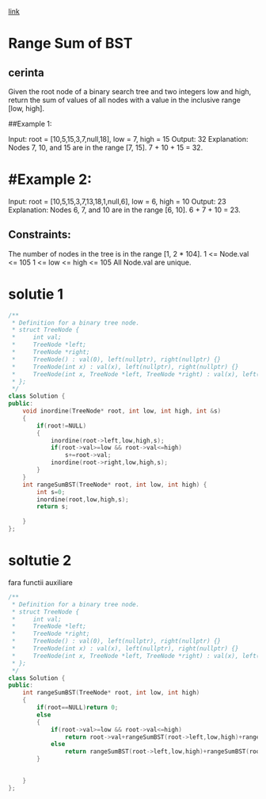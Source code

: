
[link](https://leetcode.com/problems/range-sum-of-bst/description/)

# Range Sum of BST

## cerinta
Given the root node of a binary search tree and two integers low and high, return the sum of values of all nodes with a value in the inclusive range [low, high].

 

##Example 1:


Input: root = [10,5,15,3,7,null,18], low = 7, high = 15
Output: 32
Explanation: Nodes 7, 10, and 15 are in the range [7, 15]. 7 + 10 + 15 = 32.

# #Example 2:


Input: root = [10,5,15,3,7,13,18,1,null,6], low = 6, high = 10
Output: 23
Explanation: Nodes 6, 7, and 10 are in the range [6, 10]. 6 + 7 + 10 = 23.
 

## Constraints:

The number of nodes in the tree is in the range [1, 2 * 104].
1 <= Node.val <= 105
1 <= low <= high <= 105
All Node.val are unique.

# solutie 1

```c++
/**
 * Definition for a binary tree node.
 * struct TreeNode {
 *     int val;
 *     TreeNode *left;
 *     TreeNode *right;
 *     TreeNode() : val(0), left(nullptr), right(nullptr) {}
 *     TreeNode(int x) : val(x), left(nullptr), right(nullptr) {}
 *     TreeNode(int x, TreeNode *left, TreeNode *right) : val(x), left(left), right(right) {}
 * };
 */
class Solution {
public:
    void inordine(TreeNode* root, int low, int high, int &s)
    {
        if(root!=NULL)
        {
            inordine(root->left,low,high,s);
            if(root->val>=low && root->val<=high)
                s+=root->val;
            inordine(root->right,low,high,s);
        }
    }
    int rangeSumBST(TreeNode* root, int low, int high) {
        int s=0;
        inordine(root,low,high,s);
        return s;
       
    }
};
```

# soltutie 2
fara functii auxiliare
```c++
/**
 * Definition for a binary tree node.
 * struct TreeNode {
 *     int val;
 *     TreeNode *left;
 *     TreeNode *right;
 *     TreeNode() : val(0), left(nullptr), right(nullptr) {}
 *     TreeNode(int x) : val(x), left(nullptr), right(nullptr) {}
 *     TreeNode(int x, TreeNode *left, TreeNode *right) : val(x), left(left), right(right) {}
 * };
 */
class Solution {
public:
    int rangeSumBST(TreeNode* root, int low, int high) 
    {
        if(root==NULL)return 0;
        else
        {
            if(root->val>=low && root->val<=high)
                return root->val+rangeSumBST(root->left,low,high)+rangeSumBST(root->right,low,high);
            else
                return rangeSumBST(root->left,low,high)+rangeSumBST(root->right,low,high);
        }

        
    }
};
```